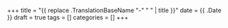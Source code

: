 +++ 
title = "{{ replace .TranslationBaseName "-" " " | title }}" 
date = {{ .Date }} 
draft = true 
tags = [] 
categories = [] 
+++
